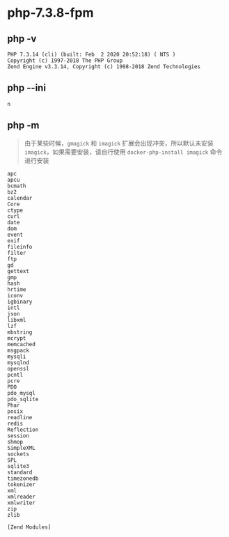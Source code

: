 # php-7.3.8-fpm

## php -v

```
PHP 7.3.14 (cli) (built: Feb  2 2020 20:52:18) ( NTS )
Copyright (c) 1997-2018 The PHP Group
Zend Engine v3.3.14, Copyright (c) 1998-2018 Zend Technologies
```

## php --ini

```
n
```

## php -m

> 由于某些时候，`gmagick` 和 `imagick` 扩展会出现冲突，所以默认未安装 `imagick`，如果需要安装，请自行使用 `docker-php-install imagick` 命令进行安装

```
apc
apcu
bcmath
bz2
calendar
Core
ctype
curl
date
dom
event
exif
fileinfo
filter
ftp
gd
gettext
gmp
hash
hrtime
iconv
igbinary
intl
json
libxml
lzf
mbstring
mcrypt
memcached
msgpack
mysqli
mysqlnd
openssl
pcntl
pcre
PDO
pdo_mysql
pdo_sqlite
Phar
posix
readline
redis
Reflection
session
shmop
SimpleXML
sockets
SPL
sqlite3
standard
timezonedb
tokenizer
xml
xmlreader
xmlwriter
zip
zlib

[Zend Modules]
```
